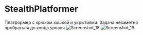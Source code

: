 # StealthPlatformer

Платформер с крюком кошкой и укрытиями. Задача незаметно пробраться до конца уровня
![Screenshot_18](https://user-images.githubusercontent.com/89906591/172986083-62b4431b-b603-4a09-9a89-3dd6e4742450.png)
![Screenshot_19](https://user-images.githubusercontent.com/89906591/172986085-166bbae7-c82f-438d-949a-fcb6eaf75aee.png)
